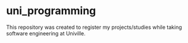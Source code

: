 # uni_programming
This repository was created to register my projects/studies while taking software engineering at Univille.

